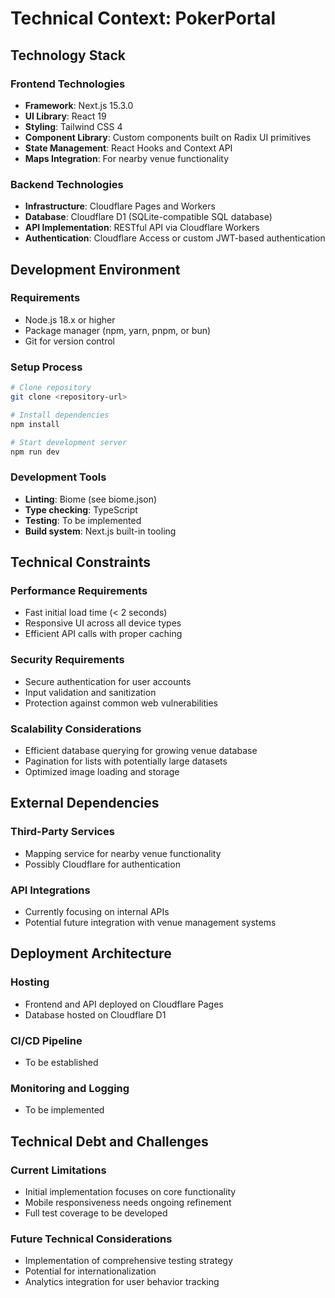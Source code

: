 # Technical Context: PokerPortal

## Technology Stack

### Frontend Technologies
- **Framework**: Next.js 15.3.0
- **UI Library**: React 19
- **Styling**: Tailwind CSS 4
- **Component Library**: Custom components built on Radix UI primitives
- **State Management**: React Hooks and Context API
- **Maps Integration**: For nearby venue functionality

### Backend Technologies
- **Infrastructure**: Cloudflare Pages and Workers
- **Database**: Cloudflare D1 (SQLite-compatible SQL database)
- **API Implementation**: RESTful API via Cloudflare Workers
- **Authentication**: Cloudflare Access or custom JWT-based authentication

## Development Environment

### Requirements
- Node.js 18.x or higher
- Package manager (npm, yarn, pnpm, or bun)
- Git for version control

### Setup Process
```bash
# Clone repository
git clone <repository-url>

# Install dependencies
npm install

# Start development server
npm run dev
```

### Development Tools
- **Linting**: Biome (see biome.json)
- **Type checking**: TypeScript
- **Testing**: To be implemented
- **Build system**: Next.js built-in tooling

## Technical Constraints

### Performance Requirements
- Fast initial load time (< 2 seconds)
- Responsive UI across all device types
- Efficient API calls with proper caching

### Security Requirements
- Secure authentication for user accounts
- Input validation and sanitization
- Protection against common web vulnerabilities

### Scalability Considerations
- Efficient database querying for growing venue database
- Pagination for lists with potentially large datasets
- Optimized image loading and storage

## External Dependencies

### Third-Party Services
- Mapping service for nearby venue functionality
- Possibly Cloudflare for authentication

### API Integrations
- Currently focusing on internal APIs
- Potential future integration with venue management systems

## Deployment Architecture

### Hosting
- Frontend and API deployed on Cloudflare Pages
- Database hosted on Cloudflare D1

### CI/CD Pipeline
- To be established

### Monitoring and Logging
- To be implemented

## Technical Debt and Challenges

### Current Limitations
- Initial implementation focuses on core functionality
- Mobile responsiveness needs ongoing refinement
- Full test coverage to be developed

### Future Technical Considerations
- Implementation of comprehensive testing strategy
- Potential for internationalization
- Analytics integration for user behavior tracking